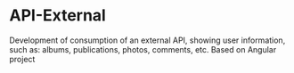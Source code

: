 # API-External
 Development of consumption of an external API, showing user information, such as: albums, publications, photos, comments, etc. Based on Angular project

